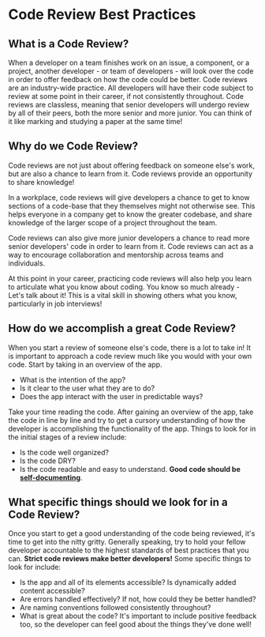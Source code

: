 # Code Review Best Practices

## What is a Code Review?

When a developer on a team finishes work on an issue, a component, or a project, another developer - or team of developers - will look over the code in order to offer feedback on how the code could be better. Code reviews are an industry-wide practice. All developers will have their code subject to review at some point in their career, if not consistently throughout. Code reviews are classless, meaning that senior developers will undergo review by all of their peers, both the more senior and more junior. You can think of it like marking and studying a paper at the same time!

## Why do we Code Review?

Code reviews are not just about offering feedback on someone else's work, but are also a chance to learn from it. Code reviews provide an opportunity to share knowledge!

In a workplace, code reviews will give developers a chance to get to know sections of a code-base that they themselves might not otherwise see. This helps everyone in a company get to know the greater codebase, and share knowledge of the larger scope of a project throughout the team.

Code reviews can also give more junior developers a chance to read more senior developers' code in order to learn from it. Code reviews can act as a way to encourage collaboration and mentorship across teams and individuals.

At this point in your career, practicing code reviews will also help you learn to articulate what you know about coding. You know so much already - Let's talk about it! This is a vital skill in showing others what you know, particularly in job interviews!

## How do we accomplish a great Code Review?

When you start a review of someone else's code, there is a lot to take in! It is important to approach a code review much like you would with your own code. Start by taking in an overview of the app.

- What is the intention of the app?
- Is it clear to the user what they are to do?
- Does the app interact with the user in predictable ways?

Take your time reading the code. After gaining an overview of the app, take the code in line by line and try to get a cursory understanding of how the developer is accomplishing the functionality of the app. Things to look for in the initial stages of a review include:

- Is the code well organized?
- Is the code DRY?
- Is the code readable and easy to understand. **Good code should be [self-documenting](https://www.sitepoint.com/self-documenting-javascript/)**.

## What specific things should we look for in a Code Review?

Once you start to get a good understanding of the code being reviewed, it's time to get into the nitty gritty. Generally speaking, try to hold your fellow developer accountable to the highest standards of best practices that you can. **Strict code reviews make better developers!** Some specific things to look for include:

- Is the app and all of its elements accessible? Is dynamically added content accessible?
- Are errors handled effectively? If not, how could they be better handled?
- Are naming conventions followed consistently throughout?
- What is great about the code? It's important to include positive feedback too, so the developer can feel good about the things they've done well!